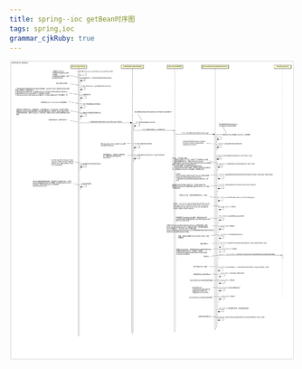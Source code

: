 ```yaml
---
title: spring--ioc getBean时序图
tags: spring,ioc
grammar_cjkRuby: true
---
```


![enter description here](./images/spring%20ioc--getBean_1.jpg )
